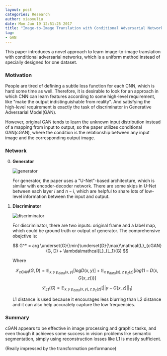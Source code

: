```yaml
---
layout: post
categories: Research
author: xiaoyuliu
date: Mon Jun 19 12:51:25 2017
title: "Image-to-Image Translation with Conditional Adversarial Networks - Note"
tag:
- GAN
---
```


This paper introduces a novel approach to learn image-to-image translation with conditional adversarial networks, which is a uniform method instead of specially designed for one dataset.

### Motivation

People are tired of defining a subtle loss function for each CNN, which is hard some time as well. Therefore, it is desirable to look for an approach in which CNN can learn features according to some high-level requirement, like "make the output indistinguishable from reality". And satisfying the high-level requirement is exactly the task of discriminator in Generative Adversarial Model(GAN). 

However, original GAN tends to learn the unknown input distribution instead of a mapping from input to output, so the paper utilizes conditional GAN(cGAN), where the condition is the relationship between any input image and the corresponding output image.

### Network

0. **Generator**

    ![generator](https://cl.ly/1Q3c2G22172q/Image%202017-06-19%20at%201.09.23%20PM.png)

    For generator, the paper uses a "U-Net"-based architecture, which is similar with encoder-decoder network. There are some skips in U-Net between each layer $i$ and $n-i$, which are helpful to share lots of low-level information between the input and output.

1. **Discriminator**

    ![discriminator](https://cl.ly/091m253Q0B32/Image%202017-06-19%20at%201.16.55%20PM.png)

    For discriminator, there are two inputs: original frame and a label map, which could be ground truth or output of generator. The comprehensive obejctive is:

    $$
    G^* = arg \underset{G}{\min}\underset{D}{\max}\mathcal{L}_{cGAN}(G, D) + \lambda\mathcal{L}_{L_1}(G)
    $$

    Where 

    $$
    \mathcal{L}_{cGAN}(G,D) = \mathbb{E}_{x,y~p_{data}(x,y)}[logD(x,y)] + \mathbb{E}_{x~p_{data}(x), z~p_z(z)}[log(1-D(x,G(x,z)))]
    $$

    $$
    \mathcal{L}_{L1}(G) = \mathbb{E}_{x,y~p_{data}(x,y), z~p_z(z)}[||y - G(x,z)||_1]
    $$

    L1 distance is used because it encourages less blurring than L2 distance and it can also help accurately capture the low frequencies.

### Summary

cGAN appears to be effective in image processing and graphic tasks, and even though it achieves some success in vision problems like semantic segmentation, simply using reconstruction losses like L1 is mostly sufficient. 

(Really impressed by the transformation performance)




